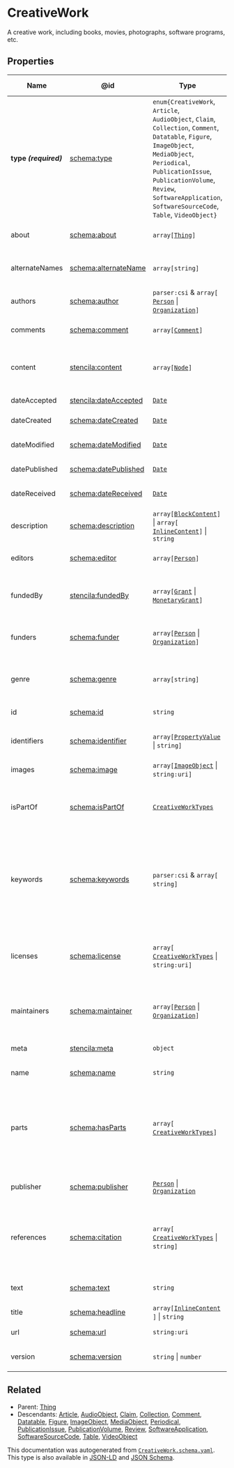 # CreativeWork

A creative work, including books, movies, photographs, software programs, etc. 

## Properties

| Name                  | @id                                                                   | Type                                                                                                                                                                                                                                                                              | Description                                                                                                              | Inherited from                 |
| --------------------- | --------------------------------------------------------------------- | --------------------------------------------------------------------------------------------------------------------------------------------------------------------------------------------------------------------------------------------------------------------------------- | ------------------------------------------------------------------------------------------------------------------------ | ------------------------------ |
| **type _(required)_** | [schema:type](https://schema.org/type)                                | `enum{`​`CreativeWork`, `Article`, `AudioObject`, `Claim`, `Collection`, `Comment`, `Datatable`, `Figure`, `ImageObject`, `MediaObject`, `Periodical`, `PublicationIssue`, `PublicationVolume`, `Review`, `SoftwareApplication`, `SoftwareSourceCode`, `Table`, `VideoObject`​`}` | The name of the type.                                                                                                    | [Entity](./Entity)             |
| about                 | [schema:about](https://schema.org/about)                              | `array[`​[`Thing`](./Thing)​`]`                                                                                                                                                                                                                                                   | The subject matter of the content.                                                                                       | [CreativeWork](./CreativeWork) |
| alternateNames        | [schema:alternateName](https://schema.org/alternateName)              | `array[`​`string`​`]`                                                                                                                                                                                                                                                             | Alternate names (aliases) for the item.                                                                                  | [Thing](./Thing)               |
| authors               | [schema:author](https://schema.org/author)                            | `parser:csi` & `array[`​[`Person`](./Person) \| [`Organization`](./Organization)​`]`                                                                                                                                                                                              | The authors of this creative work.                                                                                       | [CreativeWork](./CreativeWork) |
| comments              | [schema:comment](https://schema.org/comment)                          | `array[`​[`Comment`](./Comment)​`]`                                                                                                                                                                                                                                               | Comments about this creative work.                                                                                       | [CreativeWork](./CreativeWork) |
| content               | [stencila:content](https://schema.stenci.la/content.jsonld)           | `array[`​[`Node`](./Node)​`]`                                                                                                                                                                                                                                                     | The structured content of this creative work c.f. property \`text\`.                                                     | [CreativeWork](./CreativeWork) |
| dateAccepted          | [stencila:dateAccepted](https://schema.stenci.la/dateAccepted.jsonld) | [`Date`](./Date)                                                                                                                                                                                                                                                                  | Date/time of acceptance.                                                                                                 | [CreativeWork](./CreativeWork) |
| dateCreated           | [schema:dateCreated](https://schema.org/dateCreated)                  | [`Date`](./Date)                                                                                                                                                                                                                                                                  | Date/time of creation.                                                                                                   | [CreativeWork](./CreativeWork) |
| dateModified          | [schema:dateModified](https://schema.org/dateModified)                | [`Date`](./Date)                                                                                                                                                                                                                                                                  | Date/time of most recent modification.                                                                                   | [CreativeWork](./CreativeWork) |
| datePublished         | [schema:datePublished](https://schema.org/datePublished)              | [`Date`](./Date)                                                                                                                                                                                                                                                                  | Date of first publication.                                                                                               | [CreativeWork](./CreativeWork) |
| dateReceived          | [schema:dateReceived](https://schema.org/dateReceived)                | [`Date`](./Date)                                                                                                                                                                                                                                                                  | Date/time that work was received.                                                                                        | [CreativeWork](./CreativeWork) |
| description           | [schema:description](https://schema.org/description)                  | `array[`​[`BlockContent`](./BlockContent)​`]` \| `array[`​[`InlineContent`](./InlineContent)​`]` \| `string`                                                                                                                                                                      | A description of the item.                                                                                               | [Thing](./Thing)               |
| editors               | [schema:editor](https://schema.org/editor)                            | `array[`​[`Person`](./Person)​`]`                                                                                                                                                                                                                                                 | People who edited the \`CreativeWork\`.                                                                                  | [CreativeWork](./CreativeWork) |
| fundedBy              | [stencila:fundedBy](https://schema.stenci.la/fundedBy.jsonld)         | `array[`​[`Grant`](./Grant) \| [`MonetaryGrant`](./MonetaryGrant)​`]`                                                                                                                                                                                                             | Grants that funded the \`CreativeWork\`; reverse of \`fundedItems\`.                                                     | [CreativeWork](./CreativeWork) |
| funders               | [schema:funder](https://schema.org/funder)                            | `array[`​[`Person`](./Person) \| [`Organization`](./Organization)​`]`                                                                                                                                                                                                             | People or organizations that funded the \`CreativeWork\`.                                                                | [CreativeWork](./CreativeWork) |
| genre                 | [schema:genre](https://schema.org/genre)                              | `array[`​`string`​`]`                                                                                                                                                                                                                                                             | Genre of the creative work, broadcast channel or group.                                                                  | [CreativeWork](./CreativeWork) |
| id                    | [schema:id](https://schema.org/id)                                    | `string`                                                                                                                                                                                                                                                                          | The identifier for this item.                                                                                            | [Entity](./Entity)             |
| identifiers           | [schema:identifier](https://schema.org/identifier)                    | `array[`​[`PropertyValue`](./PropertyValue) \| `string`​`]`                                                                                                                                                                                                                       | Any kind of identifier for any kind of Thing.                                                                            | [Thing](./Thing)               |
| images                | [schema:image](https://schema.org/image)                              | `array[`​[`ImageObject`](./ImageObject) \| `string:uri`​`]`                                                                                                                                                                                                                       | Images of the item.                                                                                                      | [Thing](./Thing)               |
| isPartOf              | [schema:isPartOf](https://schema.org/isPartOf)                        | [`CreativeWorkTypes`](./CreativeWorkTypes)                                                                                                                                                                                                                                        | An item or other CreativeWork that this CreativeWork is a part of.                                                       | [CreativeWork](./CreativeWork) |
| keywords              | [schema:keywords](https://schema.org/keywords)                        | `parser:csi` & `array[`​`string`​`]`                                                                                                                                                                                                                                              | Keywords or tags used to describe this content. Multiple entries in a keywords list are typically delimited by commas.   | [CreativeWork](./CreativeWork) |
| licenses              | [schema:license](https://schema.org/license)                          | `array[`​[`CreativeWorkTypes`](./CreativeWorkTypes) \| `string:uri`​`]`                                                                                                                                                                                                           | License documents that applies to this content, typically indicated by URL.                                              | [CreativeWork](./CreativeWork) |
| maintainers           | [schema:maintainer](https://schema.org/maintainer)                    | `array[`​[`Person`](./Person) \| [`Organization`](./Organization)​`]`                                                                                                                                                                                                             | The people or organizations who maintain this CreativeWork.                                                              | [CreativeWork](./CreativeWork) |
| meta                  | [stencila:meta](https://schema.stenci.la/meta.jsonld)                 | `object`                                                                                                                                                                                                                                                                          | Metadata associated with this item.                                                                                      | [Entity](./Entity)             |
| name                  | [schema:name](https://schema.org/name)                                | `string`                                                                                                                                                                                                                                                                          | The name of the item.                                                                                                    | [Thing](./Thing)               |
| parts                 | [schema:hasParts](https://schema.org/hasParts)                        | `array[`​[`CreativeWorkTypes`](./CreativeWorkTypes)​`]`                                                                                                                                                                                                                           | Elements of the collection which can be a variety of different elements, such as Articles, Datatables, Tables and more.  | [CreativeWork](./CreativeWork) |
| publisher             | [schema:publisher](https://schema.org/publisher)                      | [`Person`](./Person) \| [`Organization`](./Organization)                                                                                                                                                                                                                          | A publisher of the CreativeWork.                                                                                         | [CreativeWork](./CreativeWork) |
| references            | [schema:citation](https://schema.org/citation)                        | `array[`​[`CreativeWorkTypes`](./CreativeWorkTypes) \| `string`​`]`                                                                                                                                                                                                               | References to other creative works, such as another publication, web page, scholarly article, etc.                       | [CreativeWork](./CreativeWork) |
| text                  | [schema:text](https://schema.org/text)                                | `string`                                                                                                                                                                                                                                                                          | The textual content of this creative work.                                                                               | [CreativeWork](./CreativeWork) |
| title                 | [schema:headline](https://schema.org/headline)                        | `array[`​[`InlineContent`](./InlineContent)​`]` \| `string`                                                                                                                                                                                                                       | The title of the creative work.                                                                                          | [CreativeWork](./CreativeWork) |
| url                   | [schema:url](https://schema.org/url)                                  | `string:uri`                                                                                                                                                                                                                                                                      | The URL of the item.                                                                                                     | [Thing](./Thing)               |
| version               | [schema:version](https://schema.org/version)                          | `string` \| `number`                                                                                                                                                                                                                                                              | The version of the creative work.                                                                                        | [CreativeWork](./CreativeWork) |

## Related

-   Parent: [Thing](./Thing)
-   Descendants: [Article](./Article), [AudioObject](./AudioObject), [Claim](./Claim), [Collection](./Collection), [Comment](./Comment), [Datatable](./Datatable), [Figure](./Figure), [ImageObject](./ImageObject), [MediaObject](./MediaObject), [Periodical](./Periodical), [PublicationIssue](./PublicationIssue), [PublicationVolume](./PublicationVolume), [Review](./Review), [SoftwareApplication](./SoftwareApplication), [SoftwareSourceCode](./SoftwareSourceCode), [Table](./Table), [VideoObject](./VideoObject)

 This documentation was autogenerated from [`CreativeWork.schema.yaml`](https://github.com/stencila/schema/blob/master/schema/CreativeWork.schema.yaml). This type is also available in [JSON-LD](https://schema.org/CreativeWork) and [JSON Schema](https://schema.stenci.la/CreativeWork.schema.json).
